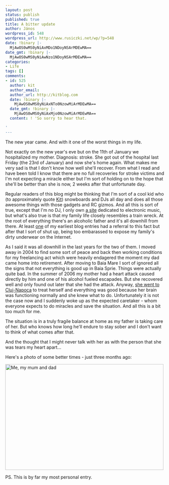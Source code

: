```yaml
---
layout: post
status: publish
published: true
title: A bitter update
author: János
wordpress_id: 548
wordpress_url: http://www.rusiczki.net/wp/?p=548
date: !binary |-
  MjAwOS0wMS0yNiAxMDo1NDoyNSArMDEwMA==
date_gmt: !binary |-
  MjAwOS0wMS0yNiAwNzo1NDoyNSArMDEwMA==
categories:
- Life
tags: []
comments:
- id: 525
  author: kit
  author_email: 
  author_url: http://kitblog.com
  date: !binary |-
    MjAwOS0wMS0yNiAxNTo0NzowMiArMDEwMA==
  date_gmt: !binary |-
    MjAwOS0wMS0yNiAxMjo0NzowMiArMDEwMA==
  content: ! 'So sorry to hear that.

'
---
```

<p>The new year came. And with it one of the worst things in my life.</p>
<p>Not exactly on the new year's eve but on the 11th of January we hospitalized my mother. Diagnosis: stroke. She got out of the hospital last Friday (the 23rd of January) and now she's home again. What makes me very sad is that I don't know how well she'll recover. From what I read and have been told I know that there are no full recoveries for stroke victims and I'm not expecting a miracle either but I'm sort of holding on to the hope that she'll be better than she is now, 2 weeks after that unfortunate day.</p>
<p>Regular readers of this blog might be thinking that I'm sort of a cool kid who (to approximately quote <a href="http://www.kitblog.com">Kit</a>) snowboards and DJs all day and does all those awesome things with those gadgets and RC gizmos. And all this is sort of true, except that I'm no DJ, I only own <a href="http://www.drumandbass.ro">a site</a> dedicated to electronic music, but what's also true is that my family life closely resembles a train wreck. At the root of everything there's an alcoholic father and it's all downhill from there. At least <a href="http://www.rusiczki.net/blog/archives/2002/12/24/yuppeee_its_christmas">one</a> of my earliest blog entries had a referral to this fact but after that I sort of shut up, being too embarassed to expose my family's dirty underwear on the Internet.</p>
<p>As I said it was all downhill in the last years for the two of them. I moved away in 2004 to find some sort of peace and back then working conditions for my freelancing act which were heavily endagered the moment my dad came home into retirement. After moving to Baia Mare I sort of ignored all the signs that not everything is good up in Baia Sprie. Things were actually quite bad. In the summer of 2006 my mother had a heart attack caused directly by him and one of his alcohol fueled escapades. But she recovered well and only found out later that she had the attack. Anyway, <a href="http://www.rusiczki.net/blog/archives/2006/11/23/hospitals_and_surprise_travels">she went to Cluj-Napoca</a> to treat herself and everything was good because her brain was functioning normally and she knew what to do. Unfortunately it is not the case now and I suddenly woke up as the expected caretaker - whom everyone expects to do miracles and save the situation. And all this is a bit too much for me.</p>
<p>The situation is in a truly fragile balance at home as my father is taking care of her. But who knows how long he'll endure to stay sober and I don't want to think of what comes after that.</p>
<p>And the thought that I might never talk with her as with the person that she was tears my heart apart...</p>
<p>Here's a photo of some better times - just three months ago:</p>
<p><a href="http://www.rusiczki.net/blog/blogpics/me-my-mum-and-dad.jpg"><img alt="Me, my mum and dad" src="http://www.rusiczki.net/blog/blogpics/me-my-mum-and-dad-500x334.jpg" width="500" height="334" style="border:0" class="image"/></a></p>
<p>PS. This is by far my most personal entry.</p>
